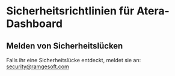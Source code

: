 # Sicherheitsrichtlinien für Atera-Dashboard

## Melden von Sicherheitslücken
Falls ihr eine Sicherheitslücke entdeckt, meldet sie an: security@ramgesoft.com
